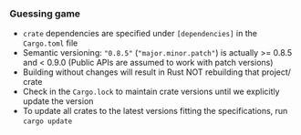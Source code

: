 ### Guessing game
* `crate` dependencies are specified under `[dependencies]` in the `Cargo.toml` file
* Semantic versioning: `"0.8.5"` (`"major.minor.patch"`) is actually >= 0.8.5 and < 0.9.0 (Public APIs are assumed to work with patch versions)
* Building without changes will result in Rust NOT rebuilding that project/ crate
* Check in the `Cargo.lock` to maintain crate versions until we explicitly update the version
* To update all crates to the latest versions fitting the specifications, run `cargo update`
